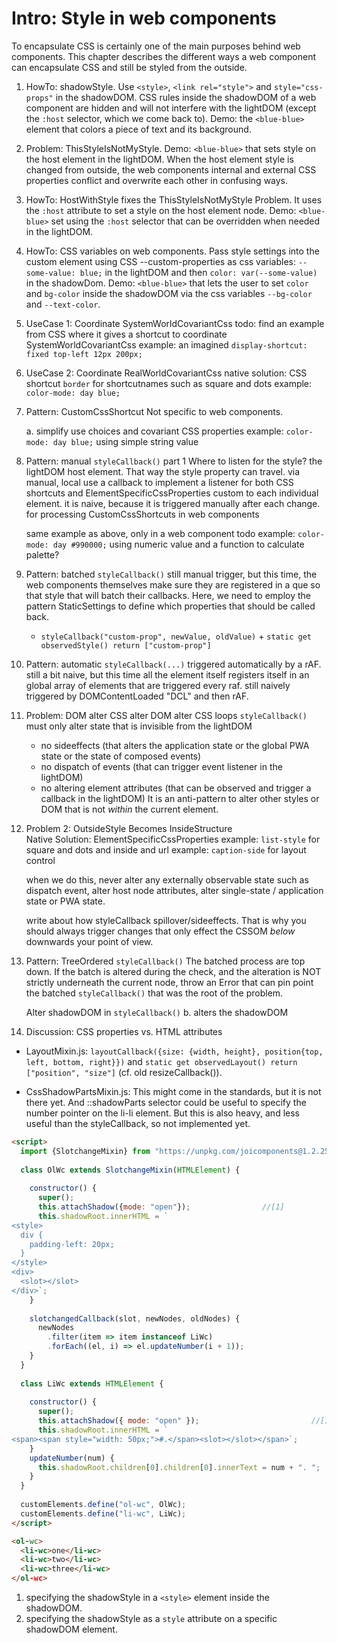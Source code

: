 # Intro: Style in web components

To encapsulate CSS is certainly one of the main purposes behind web components. 
This chapter describes the different ways a web component can encapsulate CSS and still be styled from 
the outside.

1. HowTo: shadowStyle.
   Use `<style>`, `<link rel="style">` and `style="css-props"` in the shadowDOM. 
   CSS rules inside the shadowDOM of a web component are hidden and will not interfere with the lightDOM
   (except the `:host` selector, which we come back to).
   Demo: the `<blue-blue>` element that colors a piece of text and its background.

2. Problem: ThisStyleIsNotMyStyle.
   Demo: `<blue-blue>` that sets style on the host element in the lightDOM.
   When the host element style is changed from outside, the web components internal and external CSS
   properties conflict and overwrite each other in confusing ways.

3. HowTo: HostWithStyle fixes the ThisStyleIsNotMyStyle Problem.
   It uses the `:host` attribute to set a style on the host element node.
   Demo: `<blue-blue>` set using the `:host` selector that can be overridden when needed in the lightDOM.

4. HowTo: CSS variables on web components.
   Pass style settings into the custom element using CSS --custom-properties as css variables:
   `--some-value: blue;` in the lightDOM and then `color: var(--some-value)` in the shadowDom. 
   Demo: `<blue-blue>` that lets the user to set `color` and `bg-color` inside the shadowDOM via
   the css variables `--bg-color` and `--text-color`. 

5. UseCase 1: Coordinate SystemWorldCovariantCss
   todo: find an example from CSS where it gives a shortcut to coordinate SystemWorldCovariantCss
   example: an imagined `display-shortcut: fixed top-left 12px 200px;`

6. UseCase 2: Coordinate RealWorldCovariantCss
   native solution: CSS shortcut `border` for shortcutnames such as square and dots
   example: `color-mode: day blue;`
   
7. Pattern: CustomCssShortcut
   Not specific to web components.
   
   a. simplify use choices and covariant CSS properties
   example: `color-mode: day blue;` using simple string value
      
8. Pattern: manual `styleCallback()` part 1
   Where to listen for the style? the lightDOM host element. That way the style property can travel.
   via manual, local 
   use a callback to implement a listener for both CSS shortcuts and ElementSpecificCssProperties
   custom to each individual element.
   it is naive, because it is triggered manually after each change. 
   for processing CustomCssShortcuts in web components 

   same example as above, only in a web component
   todo example: `color-mode: day #990000;` using numeric value and a function to calculate palette?
      
9. Pattern: batched `styleCallback()`
   still manual trigger, but this time, the web components themselves make sure they are registered in 
   a que so that style that will batch their callbacks.
   Here, we need to employ the pattern StaticSettings to define which properties that should be called back.
   * `styleCallback("custom-prop", newValue, oldValue)` + `static get observedStyle() return ["custom-prop"]`

10. Pattern: automatic `styleCallback(...)` 
    triggered automatically by a rAF.
    still a bit naive, but this time all the element itself registers itself in an global array of 
    elements that are triggered every raf.
    still naively triggered by DOMContentLoaded "DCL" and then rAF.

11. Problem: DOM alter CSS alter DOM alter CSS loops
    `styleCallback()` must only alter state that is invisible from the lightDOM
    * no sideeffects (that alters the application state or the global PWA state or the state of composed events)
    * no dispatch of events (that can trigger event listener in the lightDOM)
    * no altering element attributes (that can be observed and trigger a callback in the lightDOM)
    It is an anti-pattern to alter other styles or DOM that is not *within* the current element. 

12. Problem 2: OutsideStyle Becomes InsideStructure                                   
    Native Solution: ElementSpecificCssProperties
    example: `list-style` for square and dots and inside and url
    example: `caption-side` for layout control
    
    when we do this, never alter any externally observable state
    such as dispatch event, alter host node attributes, alter single-state / application state
    or PWA state.
    
    write about how styleCallback spillover/sideeffects. That is why you should always trigger changes 
    that only effect the CSSOM *below* downwards your point of view.
   
13. Pattern: TreeOrdered `styleCallback()` 
    The batched process are top down.
    If the batch is altered during the check, and 
    the alteration is NOT strictly underneath the current node,
    throw an Error that can pin point the batched `styleCallback()` that was the root of the problem.
    
    Alter shadowDOM in `styleCallback()`
    b. alters the shadowDOM
    
14. Discussion: CSS properties vs. HTML attributes

 * LayoutMixin.js: `layoutCallback({size: {width, height}, position{top, left, bottom, right}})` 
   and `static get observedLayout() return ["position", "size"]` 
   (cf. old resizeCallback()).
   
 * CssShadowPartsMixin.js: This might come in the standards, but it is not there yet.
   And ::shadowParts selector could be useful to specify the number pointer on the li-li element.
   But this is also heavy, and less useful than the styleCallback, so not implemented yet.
   
   
```html
<script>  
  import {SlotchangeMixin} from "https://unpkg.com/joicomponents@1.2.25/src/slot/SlotchangeMixin.js"; 
  
  class OlWc extends SlotchangeMixin(HTMLElement) {
    
    constructor() {
      super();
      this.attachShadow({mode: "open"});                //[1]
      this.shadowRoot.innerHTML = `
<style>                                                 
  div {
    padding-left: 20px;
  }
</style>
<div>
  <slot></slot>
</div>`;
    }
    
    slotchangedCallback(slot, newNodes, oldNodes) {     
      newNodes
        .filter(item => item instanceof LiWc)
        .forEach((el, i) => el.updateNumber(i + 1));
    }
  }
  
  class LiWc extends HTMLElement {
  
    constructor() {
      super();
      this.attachShadow({ mode: "open" });                         //[1]
      this.shadowRoot.innerHTML = `
<span><span style="width: 50px;">#.</span><slot></slot></span>`;   
    }
    updateNumber(num) {                                             
      this.shadowRoot.children[0].children[0].innerText = num + ". ";           
    }
  }
  
  customElements.define("ol-wc", OlWc);
  customElements.define("li-wc", LiWc);
</script>

<ol-wc>
  <li-wc>one</li-wc>
  <li-wc>two</li-wc>
  <li-wc>three</li-wc>
</ol-wc>
```
1. specifying the shadowStyle in a `<style>` element inside the shadowDOM.
2. specifying the shadowStyle as a `style` attribute on a specific shadowDOM element.
   